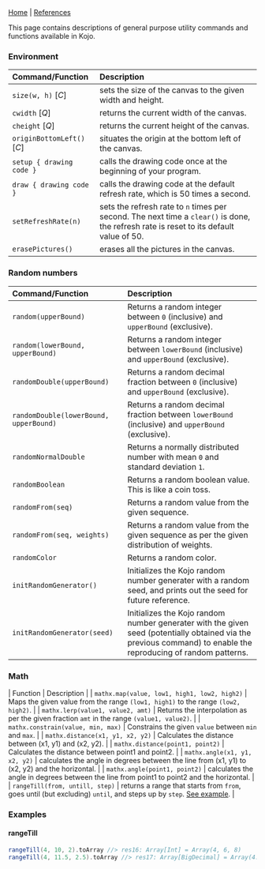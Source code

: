 <div class="nav">
  <a href="../index.html">Home</a> | <a href="../references-index.html">References</a>
</div>

This page contains descriptions of general purpose utility commands and functions available in Kojo.

### Environment

| Command/Function | Description |
| :--- | :--- |
| `size(w, h)` [*C*]| sets the size of the canvas to the given width and height. |
| `cwidth` [*Q*] | returns the current width of the canvas. |
| `cheight` [*Q*] | returns the current height of the canvas. |
| `originBottomLeft()` [*C*] | situates the origin at the bottom left of the canvas. |
| `setup { drawing code }` | calls the drawing code once at the beginning of your program. |
| `draw { drawing code }` | calls the drawing code at the default refresh rate, which is 50 times a second. |
| `setRefreshRate(n)` | sets the refresh rate to `n` times per second. The next time a `clear()` is done, the refresh rate is reset to its default value of 50. |
| `erasePictures()` | erases all the pictures in the canvas. |

### Random numbers

| Command/Function | Description |
| :--- | :--- |
| `random(upperBound)` | Returns a random integer between `0` (inclusive) and `upperBound` (exclusive). |
| `random(lowerBound, upperBound)` | Returns a random integer between `lowerBound` (inclusive) and `upperBound` (exclusive). |
| `randomDouble(upperBound)` | Returns a random decimal fraction between `0` (inclusive) and `upperBound` (exclusive). |
| `randomDouble(lowerBound, upperBound)` | Returns a random decimal fraction between `lowerBound` (inclusive) and `upperBound` (exclusive). |
| `randomNormalDouble` | Returns a normally distributed number with mean `0` and standard deviation `1`. |
| `randomBoolean` | Returns a random boolean value. This is like a coin toss. |
| `randomFrom(seq)` | Returns a random value from the given sequence. |
| `randomFrom(seq, weights)` | Returns a random value from the given sequence as per the given distribution of weights. |
| `randomColor` | Returns a random color. |
| `initRandomGenerator()` | Initializes the Kojo random number generater with a random seed, and prints out the seed for future reference. |
| `initRandomGenerator(seed)` | Initializes the Kojo random number generater with the given seed (potentially obtained via the previous command) to enable the reproducing of random patterns. |

### Math

| Function | Description |
| `mathx.map(value, low1, high1, low2, high2)` | Maps the given value from the range `(low1, high1)` to the range `(low2, high2)`. |
| `mathx.lerp(value1, value2, amt)` | Returns the interpolation as per the given fraction `amt` in the range `(value1, value2)`. |
| `mathx.constrain(value, min, max)` | Constrains the given `value` between `min` and `max`. |
| `mathx.distance(x1, y1, x2, y2)` | Calculates the distance between (x1, y1) and (x2, y2). |
| `mathx.distance(point1, point2)` | Calculates the distance between point1 and point2. |
| `mathx.angle(x1, y1, x2, y2)` | calculates the angle in degrees between the line from (x1, y1) to (x2, y2) and the horizontal. |
| `mathx.angle(point1, point2)` | calculates the angle in degrees between the line from point1 to point2 and the horizontal. |
| `rangeTill(from, untill, step)` | returns a range that starts from `from`, goes until (but excluding) `until`, and steps up by `step`. [See example](#rangetill). |

### Examples

#### rangeTill

```scala
rangeTill(4, 10, 2).toArray //> res16: Array[Int] = Array(4, 6, 8)
rangeTill(4, 11.5, 2.5).toArray //> res17: Array[BigDecimal] = Array(4.0, 6.5, 9.0)
```




